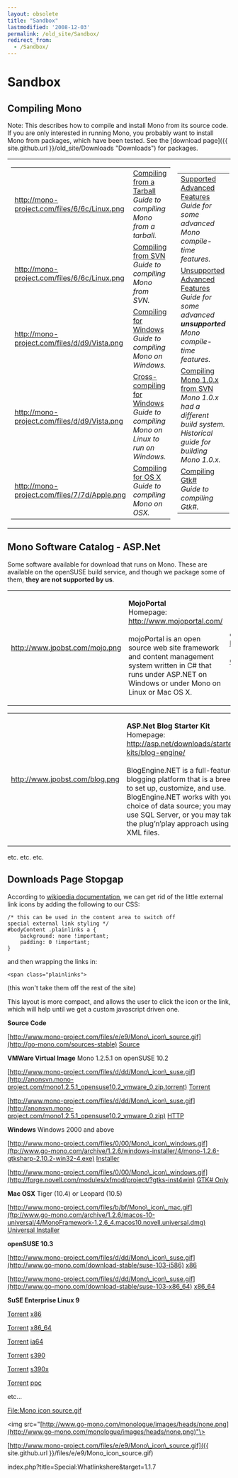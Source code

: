 ```yaml
---
layout: obsolete
title: "Sandbox"
lastmodified: '2008-12-03'
permalink: /old_site/Sandbox/
redirect_from:
  - /Sandbox/
---
```


Sandbox
=======

Compiling Mono
--------------

Note: This describes how to compile and install Mono from its source code. If you are only interested in running Mono, you probably want to install Mono from packages, which have been tested. See the [download page]({{ site.github.url }}/old_site/Downloads "Downloads") for packages.

<table>
<col width="33%" />
<col width="33%" />
<col width="33%" />
<tbody>
<tr class="odd">
<td align="left"><table>
<tbody>
<tr class="odd">
<td align="left"><a href="{{ site.github.url }}/files/6/6c/Linux.png">http://mono-project.com/files/6/6c/Linux.png</a></td>
<td align="left"><a href="{{ site.github.url }}/old_site/Mod_mono" title="Mod mono">Compiling from a Tarball</a> <br /> <em>Guide to compiling Mono from a tarball.</em></td>
</tr>
<tr class="even">
<td align="left"><a href="{{ site.github.url }}/files/6/6c/Linux.png">http://mono-project.com/files/6/6c/Linux.png</a></td>
<td align="left"><a href="{{ site.github.url }}/old_site/Guide:_Porting_ASP.NET_Applications" title="Guide: Porting ASP.NET Applications">Compiling from SVN</a> <br /> <em>Guide to compiling Mono from SVN.</em></td>
</tr>
<tr class="odd">
<td align="left"><a href="{{ site.github.url }}/files/d/d9/Vista.png">http://mono-project.com/files/d/d9/Vista.png</a></td>
<td align="left"><a href="{{ site.github.url }}/old_site/Writing_a_WebService" title="Writing a WebService">Compiling for Windows</a> <br /> <em>Guide to compiling Mono on Windows.</em></td>
</tr>
<tr class="even">
<td align="left"><a href="{{ site.github.url }}/files/d/d9/Vista.png">http://mono-project.com/files/d/d9/Vista.png</a></td>
<td align="left"><a href="{{ site.github.url }}/old_site/Writing_a_WebService" title="Writing a WebService">Cross-compiling for Windows</a> <br /> <em>Guide to compiling Mono on Linux to run on Windows.</em></td>
</tr>
<tr class="odd">
<td align="left"><a href="{{ site.github.url }}/files/7/7d/Apple.png">http://mono-project.com/files/7/7d/Apple.png</a></td>
<td align="left"><a href="{{ site.github.url }}/old_site/Database_Access" title="Database Access">Compiling for OS X</a> <br /> <em>Guide to compiling Mono on OSX.</em></td>
</tr>
</tbody>
</table></td>
<td align="left"><table>
<tbody>
<tr class="odd">
<td align="left"><a href="{{ site.github.url }}/old_site/Mod_mono" title="Mod mono">Supported Advanced Features</a> <br /> <em>Guide for some advanced Mono compile-time features.</em></td>
</tr>
<tr class="even">
<td align="left"><a href="{{ site.github.url }}/old_site/Guide:_Porting_ASP.NET_Applications" title="Guide: Porting ASP.NET Applications">Unsupported Advanced Features</a> <br /> <em>Guide for some advanced <strong>unsupported</strong> Mono compile-time features.</em></td>
</tr>
<tr class="odd">
<td align="left"><a href="{{ site.github.url }}/old_site/Writing_a_WebService" title="Writing a WebService">Compiling Mono 1.0.x from SVN</a> <br /> <em>Mono 1.0.x had a different build system. Historical guide for building Mono 1.0.x.</em></td>
</tr>
<tr class="even">
<td align="left"><a href="{{ site.github.url }}/old_site/Writing_a_WebService" title="Writing a WebService">Compiling Gtk#</a> <br /> <em>Guide to compiling Gtk#.</em></td>
</tr>
</tbody>
</table></td>
<td align="left"></td>
</tr>
</tbody>
</table>

Mono Software Catalog - ASP.Net
-------------------------------

Some software available for download that runs on Mono. These are available on the openSUSE build service, and though we package some of them, **they are not supported by us**.

<table>
<col width="33%" />
<col width="33%" />
<col width="33%" />
<tbody>
<tr class="odd">
<td align="left"><a href="http://www.jpobst.com/mojo.png">http://www.jpobst.com/mojo.png</a></td>
<td align="left"><p><strong>MojoPortal</strong><br /> Homepage: <a href="http://www.mojoportal.com/">http://www.mojoportal.com/</a> <br /><br /> mojoPortal is an open source web site framework and content management system written in C# that runs under ASP.NET on Windows or under Mono on Linux or Mac OS X.</p></td>
<td align="left">openSUSE 10.3:<br /><a href="http://www.jpobst.com/1click.png">http://www.jpobst.com/1click.png</a> <br /><br /><a href="http://download.opensuse.org/repositories/Mono:/Community/">Other Platforms</a></td>
</tr>
</tbody>
</table>

<table>
<col width="33%" />
<col width="33%" />
<col width="33%" />
<tbody>
<tr class="odd">
<td align="left"><a href="http://www.jpobst.com/blog.png">http://www.jpobst.com/blog.png</a></td>
<td align="left"><p><strong>ASP.Net Blog Starter Kit</strong><br /> Homepage: <a href="http://asp.net/downloads/starter-kits/blog-engine/">http://asp.net/downloads/starter-kits/blog-engine/</a> <br /><br /> BlogEngine.NET is a full-featured blogging platform that is a breeze to set up, customize, and use. BlogEngine.NET works with your choice of data source; you may use SQL Server, or you may take the plug’n’play approach using XML files.</p></td>
<td align="left">openSUSE 10.3:<br /><a href="http://www.jpobst.com/1click.png">http://www.jpobst.com/1click.png</a> <br /><br /><a href="http://download.opensuse.org/repositories/Mono:/Community/">Other Platforms</a></td>
</tr>
</tbody>
</table>

etc. etc. etc.

Downloads Page Stopgap
----------------------

According to [wikipedia documentation](http://meta.wikimedia.org/wiki/Help:Link#Arrow_icon), we can get rid of the little external link icons by adding the following to our CSS:

    /* this can be used in the content area to switch off
    special external link styling */
    #bodyContent .plainlinks a {
        background: none !important;
        padding: 0 !important;
    }

and then wrapping the links in:

    <span class="plainlinks">

(this won't take them off the rest of the site)

This layout is more compact, and allows the user to click the icon or the link, which will help until we get a custom javascript driven one.

**Source Code**

[http://www.mono-project.com/files/e/e9/Mono\_icon\_source.gif](http://go-mono.com/sources-stable)
 [Source](http://go-mono.com/sources-stable)

**VMWare Virtual Image**
Mono 1.2.5.1 on openSUSE 10.2

[http://www.mono-project.com/files/d/dd/Mono\_icon\_suse.gif](http://anonsvn.mono-project.com/mono1.2.5.1_opensuse10.2_vmware_0.zip.torrent)
 [Torrent](http://anonsvn.mono-project.com/mono1.2.5.1_opensuse10.2_vmware_0.zip.torrent)

[http://www.mono-project.com/files/d/dd/Mono\_icon\_suse.gif](http://anonsvn.mono-project.com/mono1.2.5.1_opensuse10.2_vmware_0.zip)
 [HTTP](http://anonsvn.mono-project.com/mono1.2.5.1_opensuse10.2_vmware_0.zip)

**Windows**
Windows 2000 and above

[http://www.mono-project.com/files/0/00/Mono\_icon\_windows.gif](ftp://www.go-mono.com/archive/1.2.6/windows-installer/4/mono-1.2.6-gtksharp-2.10.2-win32-4.exe)
 [Installer](ftp://www.go-mono.com/archive/1.2.6/windows-installer/4/mono-1.2.6-gtksharp-2.10.2-win32-4.exe)

[http://www.mono-project.com/files/0/00/Mono\_icon\_windows.gif](http://forge.novell.com/modules/xfmod/project/?gtks-inst4win)
 [GTK\# Only](http://forge.novell.com/modules/xfmod/project/?gtks-inst4win)

**Mac OSX**
Tiger (10.4) or Leopard (10.5)

[http://www.mono-project.com/files/b/bf/Mono\_icon\_mac.gif](ftp://www.go-mono.com/archive/1.2.6/macos-10-universal/4/MonoFramework-1.2.6_4.macos10.novell.universal.dmg)
 [Universal Installer](ftp://www.go-mono.com/archive/1.2.6/macos-10-universal/4/MonoFramework-1.2.6_4.macos10.novell.universal.dmg)

**openSUSE 10.3**

[http://www.mono-project.com/files/d/dd/Mono\_icon\_suse.gif](http://www.go-mono.com/download-stable/suse-103-i586)
 [x86](http://www.go-mono.com/download-stable/suse-103-i586)

[http://www.mono-project.com/files/d/dd/Mono\_icon\_suse.gif](http://www.go-mono.com/download-stable/suse-103-x86_64)
 [x86\_64](http://www.go-mono.com/download-stable/suse-103-x86_64)

**SuSE Enterprise Linux 9**

[Torrent](/index.php?title=Special:Upload&wpDestFile=Mono_icon_suse.gif "File:Mono icon suse.gif")
[x86](/index.php?title=X86&action=edit&redlink=1 "X86 (page does not exist)")

[Torrent](/index.php?title=Special:Upload&wpDestFile=Mono_icon_suse.gif "File:Mono icon suse.gif")
[x86\_64](/index.php?title=X86_64&action=edit&redlink=1 "X86 64 (page does not exist)")

[Torrent](/index.php?title=Special:Upload&wpDestFile=Mono_icon_suse.gif "File:Mono icon suse.gif")
[ia64](/index.php?title=Ia64&action=edit&redlink=1 "Ia64 (page does not exist)")

[Torrent](/index.php?title=Special:Upload&wpDestFile=Mono_icon_suse.gif "File:Mono icon suse.gif")
[s390](/index.php?title=S390&action=edit&redlink=1 "S390 (page does not exist)")

[Torrent](/index.php?title=Special:Upload&wpDestFile=Mono_icon_suse.gif "File:Mono icon suse.gif")
[s390x](/index.php?title=S390x&action=edit&redlink=1 "S390x (page does not exist)")

[Torrent](/index.php?title=Special:Upload&wpDestFile=Mono_icon_suse.gif "File:Mono icon suse.gif")
[ppc](/index.php?title=Ppc&action=edit&redlink=1 "Ppc (page does not exist)")

etc...

 [File:Mono icon source.gif](/index.php?title=Special:Upload&wpDestFile=Mono_icon_source.gif "File:Mono icon source.gif")

\<img src="[http://www.go-mono.com/monologue/images/heads/none.png](http://www.go-mono.com/monologue/images/heads/none.png)"\>

[http://www.mono-project.com/files/e/e9/Mono\_icon\_source.gif]({{ site.github.url }}/files/e/e9/Mono_icon_source.gif)

index.php?title=Special:Whatlinkshere&target=1.1.7

